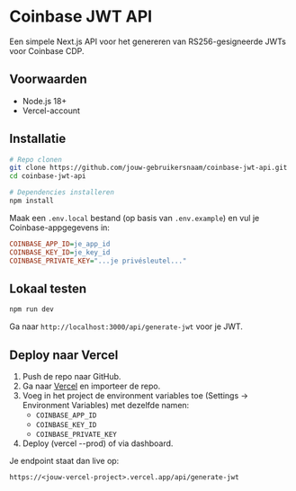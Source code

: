 # Coinbase JWT API

Een simpele Next.js API voor het genereren van RS256-gesigneerde JWTs voor Coinbase CDP.

## Voorwaarden
- Node.js 18+
- Vercel-account

## Installatie

```bash
# Repo clonen
git clone https://github.com/jouw-gebruikersnaam/coinbase-jwt-api.git
cd coinbase-jwt-api

# Dependencies installeren
npm install
```

Maak een `.env.local` bestand (op basis van `.env.example`) en vul je Coinbase-appgegevens in:

```ini
COINBASE_APP_ID=je_app_id
COINBASE_KEY_ID=je_key_id
COINBASE_PRIVATE_KEY="...je privésleutel..."
```

## Lokaal testen

```bash
npm run dev
```
Ga naar `http://localhost:3000/api/generate-jwt` voor je JWT.

## Deploy naar Vercel

1. Push de repo naar GitHub.
2. Ga naar [Vercel](https://vercel.com) en importeer de repo.
3. Voeg in het project de environment variables toe (Settings → Environment Variables) met dezelfde namen:
   - `COINBASE_APP_ID`
   - `COINBASE_KEY_ID`
   - `COINBASE_PRIVATE_KEY`
4. Deploy (vercel --prod) of via dashboard.

Je endpoint staat dan live op:
```
https://<jouw-vercel-project>.vercel.app/api/generate-jwt
```